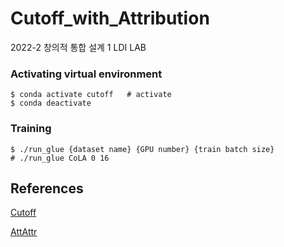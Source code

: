 # Cutoff_with_Attribution
2022-2 창의적 통합 설계 1 LDI LAB

### Activating virtual environment
```shell
$ conda activate cutoff   # activate
$ conda deactivate
```

### Training
```shell
$ ./run_glue {dataset name} {GPU number} {train batch size}
# ./run_glue CoLA 0 16
```

## References
[Cutoff](https://github.com/dinghanshen/Cutoff)

[AttAttr](https://github.com/YRdddream/attattr)
